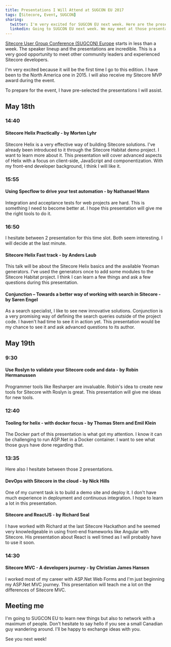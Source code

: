 ```yaml
---
title: Presentations I Will Attend at SUGCON EU 2017
tags: [Sitecore, Event, SUGCON]
sharing:
  twitter: I'm very excited for SUGCON EU next week. Here are the presentations I want to attend. # Max 116 characters
  linkedin: Going to SUGCON EU next week. We may meet at those presentations I'm going to attend.
---
```


[Sitecore User Group Conference (SUGCON) Europe](http://www.sugcon.eu) starts in less than a week. The speaker lineup and the presentations are incredible. This is a very good opportunity to meet other community leaders and experienced Sitecore developers.

I'm very excited because it will be the first time I go to this edition. I have been to the North America one in 2015. I will also receive my Sitecore MVP award during the event.

To prepare for the event, I have pre-selected the presentations I will assist.

<!-- more -->

## May 18th

### 14:40

#### Sitecore Helix Practically - by Morten Lyhr

Sitecore Helix is a very effective way of building Sitecore solutions. I've already been introduced to it through the Sitecore Habitat demo project. I want to learn more about it. This presentation will cover advanced aspects of Helix with a focus on client-side, JavaScript and componentization. With my front-end developer background, I think I will like it.

### 15:55

#### Using Specflow to drive your test automation - by Nathanael Mann

Integration and acceptance tests for web projects are hard. This is something I need to become better at. I hope this presentation will give me the right tools to do it.

### 16:50

I hesitate between 2 presentation for this time slot. Both seem interesting. I will decide at the last minute.

#### Sitecore Helix Fast track - by Anders Laub

This talk will be about the Sitecore Helix basics and the available Yeoman generators. I've used the generators once to add some modules to the Sitecore Habitat project. I think I can learn a few things and ask a few questions during this presentation.

#### Conjunction – Towards a better way of working with search in Sitecore - by Søren Engel

As a search specialist, I like to see new innovative solutions. Conjunction is a very promising way of defining the search queries outside of the project code. I haven't had time to see it in action yet. This presentation would be my chance to see it and ask advanced questions to its author.

## May 19th

### 9:30

#### Use Roslyn to validate your Sitecore code and data - by Robin Hermanussen

Programmer tools like Resharper are invaluable. Robin's idea to create new tools for Sitecore with Roslyn is great. This presentation will give me ideas for new tools.

### 12:40

#### Tooling for helix - with docker focus - by Thomas Stern and Emil Klein

The Docker part of this presentation is what got my attention. I know it can be challenging to run ASP.Net in a Docker container. I want to see what those guys have done regarding that.

### 13:35

Here also I hesitate between those 2 presentations.

#### DevOps with Sitecore in the cloud - by Nick Hills

One of my current task is to build a demo site and deploy it. I don't have much experience in deployment and continuous integration. I hope to learn a lot in this presentation.

#### Sitecore and ReactJS - by Richard Seal

I have worked with Richard at the last Sitecore Hackathon and he seemed very knowledgeable in using front-end frameworks like Angular with Sitecore. His presentation about React is well timed as I will probably have to use it soon.

### 14:30

#### Sitecore MVC - A developers journey - by Christian James Hansen

I worked most of my career with ASP.Net Web Forms and I'm just beginning my ASP.Net MVC journey. This presentation will teach me a lot on the differences of Sitecore MVC.

## Meeting me

I'm going to SUGCON EU to learn new things but also to network with a maximum of people. Don't hesitate to say hello if you see a small Canadian guy wandering around. I'll be happy to exchange ideas with you.

See you next week!
